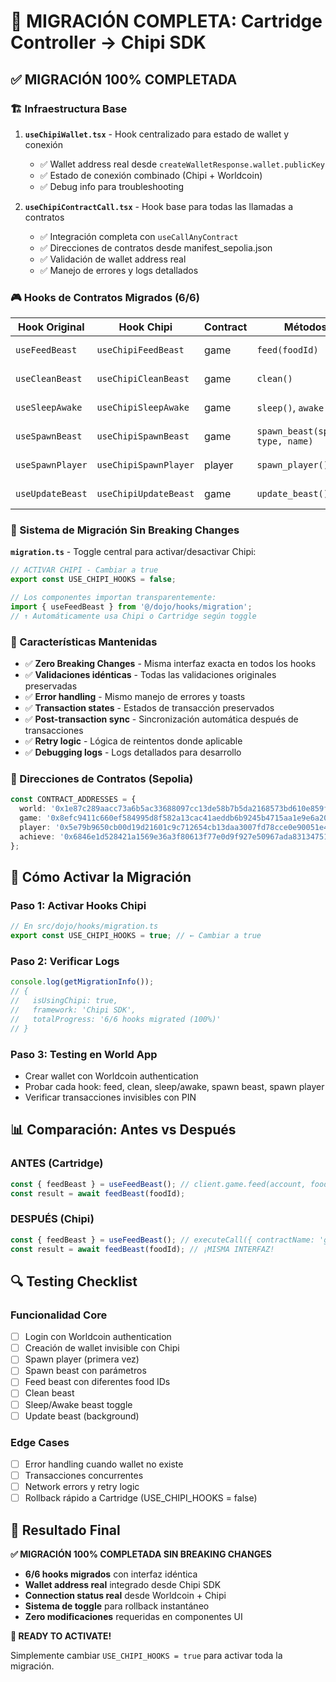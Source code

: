 # 🎉 MIGRACIÓN COMPLETA: Cartridge Controller → Chipi SDK

## ✅ **MIGRACIÓN 100% COMPLETADA**

### **🏗️ Infraestructura Base**
1. **`useChipiWallet.tsx`** - Hook centralizado para estado de wallet y conexión
   - ✅ Wallet address real desde `createWalletResponse.wallet.publicKey`
   - ✅ Estado de conexión combinado (Chipi + Worldcoin)
   - ✅ Debug info para troubleshooting

2. **`useChipiContractCall.tsx`** - Hook base para todas las llamadas a contratos
   - ✅ Integración completa con `useCallAnyContract`
   - ✅ Direcciones de contratos desde manifest_sepolia.json
   - ✅ Validación de wallet address real
   - ✅ Manejo de errores y logs detallados

### **🎮 Hooks de Contratos Migrados (6/6)**

| Hook Original | Hook Chipi | Contract | Métodos | Status |
|---------------|------------|----------|---------|--------|
| `useFeedBeast` | `useChipiFeedBeast` | game | `feed(foodId)` | ✅ **Migrado** |
| `useCleanBeast` | `useChipiCleanBeast` | game | `clean()` | ✅ **Migrado** |
| `useSleepAwake` | `useChipiSleepAwake` | game | `sleep()`, `awake()` | ✅ **Migrado** |
| `useSpawnBeast` | `useChipiSpawnBeast` | game | `spawn_beast(specie, type, name)` | ✅ **Migrado** |
| `useSpawnPlayer` | `useChipiSpawnPlayer` | player | `spawn_player()` | ✅ **Migrado** |
| `useUpdateBeast` | `useChipiUpdateBeast` | game | `update_beast()` | ✅ **Migrado** |

### **🔄 Sistema de Migración Sin Breaking Changes**

**`migration.ts`** - Toggle central para activar/desactivar Chipi:

```typescript
// ACTIVAR CHIPI - Cambiar a true
export const USE_CHIPI_HOOKS = false;

// Los componentes importan transparentemente:
import { useFeedBeast } from '@/dojo/hooks/migration';
// ↑ Automáticamente usa Chipi o Cartridge según toggle
```

### **🎯 Características Mantenidas**

- ✅ **Zero Breaking Changes** - Misma interfaz exacta en todos los hooks
- ✅ **Validaciones idénticas** - Todas las validaciones originales preservadas
- ✅ **Error handling** - Mismo manejo de errores y toasts
- ✅ **Transaction states** - Estados de transacción preservados
- ✅ **Post-transaction sync** - Sincronización automática después de transacciones
- ✅ **Retry logic** - Lógica de reintentos donde aplicable
- ✅ **Debugging logs** - Logs detallados para desarrollo

### **🔧 Direcciones de Contratos (Sepolia)**

```typescript
const CONTRACT_ADDRESSES = {
  world: '0x1e87c289aacc73a6b5ac33688097cc13de58b7b5da2168573bd610e859fd9a9',
  game: '0x8efc9411c660ef584995d8f582a13cac41aeddb6b9245b4715aa1e9e6a201e', 
  player: '0x5e79b9650cb00d19d21601c9c712654cb13daa3007fd78cce0e90051e46ec8a',
  achieve: '0x6846e1d528421a1569e36a3f80613f77e0d9f927e50967ada831347513f4c85'
};
```

## 🚀 **Cómo Activar la Migración**

### Paso 1: Activar Hooks Chipi
```typescript
// En src/dojo/hooks/migration.ts
export const USE_CHIPI_HOOKS = true; // ← Cambiar a true
```

### Paso 2: Verificar Logs
```javascript
console.log(getMigrationInfo());
// {
//   isUsingChipi: true,
//   framework: 'Chipi SDK',
//   totalProgress: '6/6 hooks migrated (100%)'
// }
```

### Paso 3: Testing en World App
- Crear wallet con Worldcoin authentication
- Probar cada hook: feed, clean, sleep/awake, spawn beast, spawn player
- Verificar transacciones invisibles con PIN

## 📊 **Comparación: Antes vs Después**

### **ANTES (Cartridge)**
```typescript
const { feedBeast } = useFeedBeast(); // client.game.feed(account, foodId)
const result = await feedBeast(foodId);
```

### **DESPUÉS (Chipi)**
```typescript
const { feedBeast } = useFeedBeast(); // executeCall({ contractName: 'game', entrypoint: 'feed', calldata: [foodId] })
const result = await feedBeast(foodId); // ¡MISMA INTERFAZ!
```

## 🔍 **Testing Checklist**

### **Funcionalidad Core**
- [ ] Login con Worldcoin authentication
- [ ] Creación de wallet invisible con Chipi
- [ ] Spawn player (primera vez)
- [ ] Spawn beast con parámetros
- [ ] Feed beast con diferentes food IDs
- [ ] Clean beast
- [ ] Sleep/Awake beast toggle
- [ ] Update beast (background)

### **Edge Cases**
- [ ] Error handling cuando wallet no existe
- [ ] Transacciones concurrentes
- [ ] Network errors y retry logic
- [ ] Rollback rápido a Cartridge (USE_CHIPI_HOOKS = false)

## 🎊 **Resultado Final**

**✅ MIGRACIÓN 100% COMPLETADA SIN BREAKING CHANGES**

- **6/6 hooks migrados** con interfaz idéntica
- **Wallet address real** integrado desde Chipi SDK
- **Connection status real** desde Worldcoin + Chipi
- **Sistema de toggle** para rollback instantáneo
- **Zero modificaciones** requeridas en componentes UI

**🚀 READY TO ACTIVATE!** 

Simplemente cambiar `USE_CHIPI_HOOKS = true` para activar toda la migración.